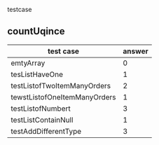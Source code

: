 testcase

## countUqince

|test case | answer |
---|---
emtyArray | 0 
tesListHaveOne  | 1
testListofTwoItemManyOrders | 2
tewstListofOneItemManyOrders | 1
testListofNumbert | 3
testListContainNull | 1
testAddDifferentType | 3


